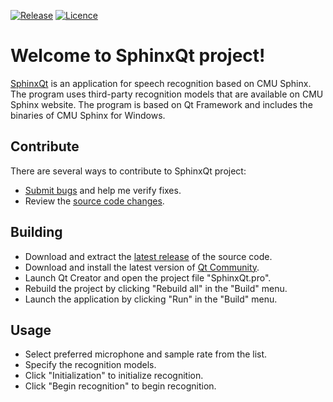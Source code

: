 [![Release](https://img.shields.io/badge/Release-v1.0.0-brightgreen.svg)](https://github.com/Grandbrain/SphinxQt/releases)
[![Licence](https://img.shields.io/badge/License-MIT-blue.svg)](https://github.com/Grandbrain/SphinxQt/blob/master/LICENSE)

# Welcome to SphinxQt project!

[SphinxQt](https://github.com/Grandbrain/SphinxQt) is an application for speech recognition based on CMU Sphinx. The program uses third-party recognition models that are available on CMU Sphinx website. The program is based on Qt Framework and includes the binaries of CMU Sphinx for Windows.


## Contribute

There are several ways to contribute to SphinxQt project:
* [Submit bugs](https://github.com/Grandbrain/SphinxQt/issues) and help me verify fixes.
* Review the [source code changes](https://github.com/Grandbrain/SphinxQt/pulls).


## Building

*  Download and extract the [latest release](https://github.com/Grandbrain/SphinxQt/releases) of the source code.
*  Download and install the latest version of [Qt Community](https://www.qt.io/ru/download-open-source).
*  Launch Qt Creator and open the project file "SphinxQt.pro".
*  Rebuild the project by clicking "Rebuild all" in the "Build" menu.
*  Launch the application by clicking "Run" in the "Build" menu.


## Usage

* Select preferred microphone and sample rate from the list.
* Specify the recognition models.
* Click "Initialization" to initialize recognition.
* Click "Begin recognition" to begin recognition.
